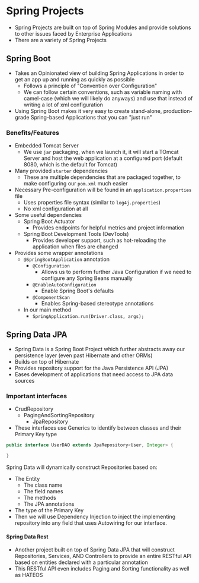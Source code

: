 # Spring Projects
- Spring Projects are built on top of Spring Modules and provide solutions to other issues faced by Enterprise Applications
- There are a variety of Spring Projects

## Spring Boot
- Takes an Opinionated view of building Spring Applications in order to get an app up and running as quickly as possible
    - Follows a principle of "Convention over Configuration"
    - We can follow certain conventions, such as variable naming with camel-case (which we will likely do anyways) and use that instead of writing a lot of xml configuration
- Using Spring Boot makes it very easy to create stand-alone, production-grade Spring-based Applications that you can "just run"

### Benefits/Features
- Embedded Tomcat Server
    - We use `jar` packaging, when we launch it, it will start a TOmcat Server and host the web application at a configured port (default 8080, which is the default for Tomcat)
- Many provided `starter` dependencies
    - These are multiple dependencies that are packaged together, to make configuring our `pom.xml` much easier
- Necessary Pre-configuration will be found in an `application.properties` file
    - Uses properties file syntax (similar to `log4j.properties`)
    - No xml configuration at all
- Some useful dependencies
    - Spring Boot Actuator
        - Provides endpoints for helpful metrics and project information
    - Spring Boot Development Tools (DevTools)
        - Provides developer support, such as hot-reloading the application when files are changed
- Provides some wrapper annotations
    - `@SpringBootApplication` annotation
        - `@Configuration`
            - Allows us to perform further Java Configuration if we need to configure any Spring Beans manually
        - `@EnableAutoConfiguration`
            - Enable Spring Boot's defaults
        - `@ComponentScan`
            - Enables Spring-based stereotype annotations
    - In our main method
        - `SpringApplication.run(Driver.class, args);`

## Spring Data JPA
- Spring Data is a Spring Boot Project which further abstracts away our persistence layer (even past Hibernate and other ORMs)
- Builds on top of Hibernate
- Provides repository support for the Java Persistence API (JPA)
- Eases development of applications that need access to JPA data sources

### Important interfaces
- CrudRepository
    - PagingAndSortingRepository
        - JpaRepository
- These interfaces use Generics to identify between classes and their Primary Key type

```java
public interface UserDAO extends JpaRepository<User, Integer> {

}
```

Spring Data will dynamically construct Repositories based on:
- The Entity
    - The class name
    - The field names
    - The methods
    - The JPA annotations
- The type of the Primary Key
- Then we will use Dependency Injection to inject the implementing repository into 
    any field that uses Autowiring for our interface.

#### Spring Data Rest
- Another project built on top of Spring Data JPA that will construct Repositories, Services, AND Controllers to provide an entire RESTful API based on entities declared with a particular annotation
- This RESTful API even includes Paging and Sorting functionality as well as HATEOS